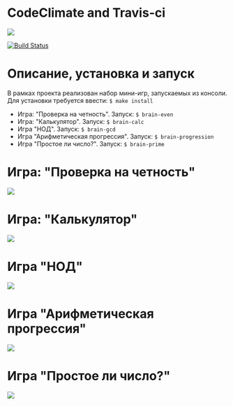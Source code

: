 <h1>CodeClimate and Travis-ci</h1>
<a href="https://codeclimate.com/github/Tvv95/frontend-project-lvl1/maintainability"><img src="https://api.codeclimate.com/v1/badges/f0498ea40090077977dd/maintainability" /></a>

[![Build Status](https://travis-ci.org/Tvv95/frontend-project-lvl1.svg?branch=master)](https://travis-ci.org/Tvv95/frontend-project-lvl1)

<h1>Описание, установка и запуск</h1>
<p>В рамках проекта реализован набор мини-игр, запускаемых из консоли.<br>
  Для установки требуется ввести: <code>$ make install</code></p>
<ul>
  <li>Игра: "Проверка на четность". Запуск: <code>$ brain-even</code></li>
  <li>Игра: "Калькулятор". Запуск: <code>$ brain-calc</code></li>
  <li>Игра "НОД". Запуск: <code>$ brain-gcd</code></li>
  <li>Игра "Арифметическая прогрессия". Запуск: <code>$ brain-progression</code></li>
  <li>Игра "Простое ли число?". Запуск: <code>$ brain-prime</code></li>
</ul>

<h1>Игра: "Проверка на четность"</h1>
<a href="https://asciinema.org/a/5PPa0JUxZYQICEh9iA7TDiMGX" target="_blank"><img src="https://asciinema.org/a/5PPa0JUxZYQICEh9iA7TDiMGX.svg" /></a>

<h1>Игра: "Калькулятор"</h1>
<a href="https://asciinema.org/a/gaPaVB69qOzdWIdL8ksgSK7U0" target="_blank"><img src="https://asciinema.org/a/gaPaVB69qOzdWIdL8ksgSK7U0.svg" /></a>

<h1>Игра "НОД"</h1>
<a href="https://asciinema.org/a/6nPeMnqkrt59bHjHko0zWTK3P" target="_blank"><img src="https://asciinema.org/a/6nPeMnqkrt59bHjHko0zWTK3P.svg" /></a>

<h1>Игра "Арифметическая прогрессия"</h1>
<a href="https://asciinema.org/a/orNnbbuPzFyRF8a6i22dH8vOa" target="_blank"><img src="https://asciinema.org/a/orNnbbuPzFyRF8a6i22dH8vOa.svg" /></a>

<h1>Игра "Простое ли число?"</h1>
<a href="https://asciinema.org/a/4jpgGI6sOFVJEnk6cAybNSjW1" target="_blank"><img src="https://asciinema.org/a/4jpgGI6sOFVJEnk6cAybNSjW1.svg" /></a>